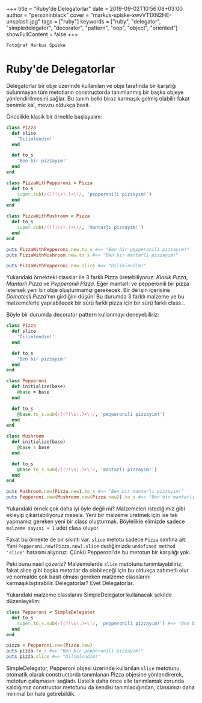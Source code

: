 +++
title = "Ruby'de Delegatorlar"
date = 2019-09-02T10:56:08+03:00
author = "personinblack"
cover = "markus-spiske-xwvVT1XN2HE-unsplash.jpg"
tags = ["ruby"]
keywords = ["ruby", "delegator", "simpledelegator", "decorator", "pattern", "oop", "object", "oriented"]
showFullContent = false
+++

    Fotoğraf Markus Spiske

# Ruby'de Delegatorlar

Delegatorlar bir obje üzerinde kullanılan ve obje tarafında bir karşılığı bulunmayan tüm
metotların constructorda tanımlanmış bir başka objeye yönlendirilmesini sağlar. Bu tanım
belki biraz karmaşık gelmiş olabilir fakat benimle kal, mevzu oldukça basit.

Öncelikle klasik bir örnekle başlayalım:

```ruby
class Pizza
  def slice
    'Dilimlendim!'
  end

  def to_s
    'Ben bir pizzayım!'
  end
end

class PizzaWithPepperoni < Pizza
  def to_s
    super.sub(/((?!\s).)+\!/, 'pepperonili pizzayım!')
  end
end

class PizzaWithMushroom < Pizza
  def to_s
    super.sub(/((?!\s).)+\!/, 'mantarlı pizzayım!')
  end
end

puts PizzaWithPepperoni.new.to_s #=> "Ben bir pepperonili pizzayım!"
puts PizzaWithMushroom.new.to_s #=> "Ben bir mantarlı pizzayım!"

puts PizzaWithPepperoni.new.slice #=> "Dilimlendim!"
```

Yukarıdaki örnekteki classlar ile 3 farklı Pizza üretebiliyoruz:
*Klasik Pizza*, *Mantarlı Pizza* ve *Pepperonili Pizza*. Eğer mantarlı ve pepperonili bir
pizza istersek yeni bir obje oluşturmamız gerekecek. Bir de işin içerisine *Domatesli
Pizza*'nın girdiğini düşün! Bu durumda 3 farklı malzeme ve bu malzemelerle yapılabilecek
bir sürü farklı pizza için bir sürü farklı class...

Böyle bir durumda decorator pattern kullanmayı deneyebiliriz:

```ruby
class Pizza
  def slice
    'Dilimlendim!'
  end

  def to_s
    'Ben bir pizzayım!'
  end
end

class Pepperoni
  def initialize(base)
    @base = base
  end

  def to_s
    @base.to_s.sub(/((?!\s).)+\!/, 'pepperonili pizzayım!')
  end
end

class Mushroom
  def initialize(base)
    @base = base
  end

  def to_s
    @base.to_s.sub(/((?!\s).)+\!/, 'mantarlı pizzayım!')
  end
end

puts Mushroom.new(Pizza.new).to_s #=> "Ben bir mantarlı pizzayım!"
puts Pepperoni.new(Mushroom.new(Pizza.new)).to_s #=> "Ben bir mantarlı pepperonili pizzayım!"
```

Yukarıdaki örnek çok daha iyi öyle değil mi? Malzemeleri istediğimiz gibi ekleyip
çıkartabiliyoruz mesela. Yeni bir malzeme üretmek için ise tek yapmamız gereken yeni bir
class oluşturmak. Böylelikle elimizde sadece `malzeme sayısı + 1` adet class oluyor.

Fakat bu örnekte de bir sıkıntı var. `slice` metotu sadece `Pizza` sınıfına ait. Yani
`Pepperoni.new(Pizza.new).slice` dediğimizde `undefined method 'slice'` hatasını
alıyoruz. Çünkü Pepperoni'de bu metotun bir karşılığı yok.

Peki bunu nasıl çözeriz? Malzemelerde `slice` metotunu tanımlayabiliriz; fakat slice gibi
başka metotlar da olabileceği için bu oldukça zahmetli olur ve normalde çok basit olması
gereken malzeme classlarını karmaşıklaştırabilir. Delegatorlar? Evet Delegatorlar.

Yukarıdaki malzeme classlarını SimpleDelegator kullanacak şekilde düzenleyelim:

```ruby
class Pepperoni < SimpleDelegator
  def to_s
    super.to_s.sub(/((?!\s).)+\!/, 'pepperonili pizzayım!') #=> "Ben bir pepperonili pizzayım!"
  end
end

pizza = Pepperoni.new(Pizza.new)
puts pizza.to_s #=> "Ben bir pepperonili pizzayım!"
puts pizza.slice #=> "Dilimlendim!"
```

SimpleDelegator, Pepperoni objesi üzerinde kullanılan `slice` metotunu, otomatik olarak
constructorda tanımlanan Pizza objesine yönlendirerek, metotun çalışmasını sağladı.
Üstelik daha önce elle tanımlamak zorunda kaldığımız constructor metotunu da kendisi
tanımladığından, classımızı daha minimal bir hale getirebildik.
